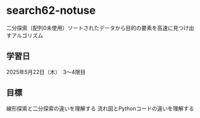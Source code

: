 # search62-notuse
二分探索（配列0未使用）ソートされたデータから目的の要素を高速に見つけ出すアルゴリズム

## 学習日
2025年5月22日（木）　3～4限目

## 目標
線形探索と二分探索の違いを理解する
流れ図とPythonコードの違いを理解する
